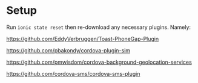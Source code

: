 # Setup
Run `ionic state reset` then re-download any necessary plugins. Namely:

https://github.com/EddyVerbruggen/Toast-PhoneGap-Plugin

https://github.com/pbakondy/cordova-plugin-sim

https://github.com/pmwisdom/cordova-background-geolocation-services

https://github.com/cordova-sms/cordova-sms-plugin

